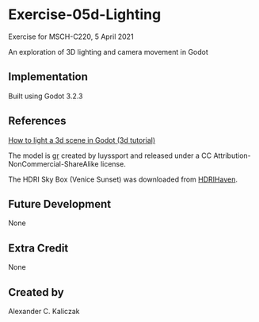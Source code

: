 # Exercise-05d-Lighting
Exercise for MSCH-C220, 5 April 2021

An exploration of 3D lighting and camera movement in Godot

## Implementation
Built using Godot 3.2.3

## References
[How to light a 3d scene in Godot (3d tutorial)](https://www.youtube.com/watch?v=iamttSmxA2I)

The model is [gr](https://sketchfab.com/3d-models/gr-5df64141235040749103749123e43010) created by luyssport and released under a CC Attribution-NonCommercial-ShareAlike license.

The HDRI Sky Box (Venice Sunset) was downloaded from [HDRIHaven](https://hdrihaven.com/hdri/?h=venice_sunset).

## Future Development
None

## Extra Credit
None

## Created by 
Alexander C. Kaliczak
